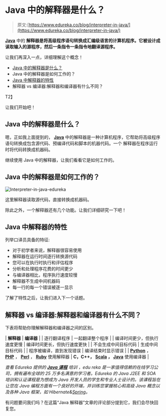 # Java 中的解释器是什么？

> 原文:[https://www.edureka.co/blog/interpreter-in-java/](https://www.edureka.co/blog/interpreter-in-java/)

[**Java**](https://www.edureka.co/java-j2ee-soa-training) 中的 **解释器是将高级程序语句转换成汇编级语言的计算机程序。它被设计成读取输入的源程序，然后一条指令一条指令地翻译源程序。**

让我们再深入一点，详细理解这个概念！

*   [Java 中的解释器是什么？](#WhatisanInterpreterinJava?)
*   Java 中的解释器是如何工作的？
*   [Java 中解释器的特性](#FeaturesofanInterpreter)
*   解释器 vs 编译器:解释器和编译器有什么不同？

T2】

让我们开始吧！

## **Java 中的解释器是什么？**

嗯，正如我上面提到的， [**Java**](https://www.edureka.co/blog/java-tutorial/) 中的解释器是一种计算机程序，它帮助将高级程序语句转换成包含源代码、预编译代码和脚本的机器代码。一个 解释器在程序运行时将代码转换成机器码。

继续使用 Java 中的解释器，让我们看看它是如何工作的。

## Java 中的解释器是如何工作的？

![Interpreter-in-java-edureka](../Images/ea13f2e62ffa61d4d8334de9822f2b46.png)

这里解释器读取源代码，直接转换成机器码。

除此之外，一个解释器还有几个功能。让我们详细研究一下吧！

## **Java 中解释器的特性**

列举口译员具备的特征:

*   对于初学者来说，解释器很容易使用
*   解释器在运行时间逐行转换源代码
*   您可以在执行时执行和评估程序
*   分析和处理程序花费的时间更少
*   与编译器相比，程序执行速度较慢
*   解释器不生成中间机器码
*   每一行的每一个错误被逐一显示

了解了特性之后，让我们进入下一个话题。

## 解释器 vs 编译器:解释器和编译器有什么不同？

下表将帮助你理解解释器和编译器之间的区别。

| **解释器** | **编译器** |
| 逐行翻译程序 | 一起翻译整个程序 |
| 编译时间更少，但执行速度更慢 | 编译时间更长，但执行速度更快 |
| 不会生成中间目标代码 | 生成中间目标代码 |
| 程序被编译，直到发现错误 | 编译结束时显示错误 |
| [**Python**](https://www.edureka.co/blog/python-tutorial/) ， [**PHP**](https://www.edureka.co/blog/php-tutorial-for-beginners/) ， [**Perl**](https://www.youtube.com/watch?v=x3eupY-fTm0) ， [**Ruby**](https://www.edureka.co/blog/ruby-on-rails-tutorial/) 使用解释器 | **C，C++， [Scala](https://www.edureka.co/blog/what-is-scala/) ， [Java](https://www.edureka.co/blog/java-tutorial/)** 使用编译器 |

*查看 Edureka 提供的  [**Java 课程**](https://www.edureka.co/java-j2ee-training-course) 培训* *，edu reka 是一家值得信赖的在线学习公司，拥有遍布全球的 25 万多名满意的学习者。Edureka 的 Java J2EE 和 SOA 培训和认证课程是为想成为 Java 开发人员的学生和专业人士设计的。该课程旨在让您在 Java 编程方面有一个良好的开端，并训练您掌握核心和高级 Java 概念以及各种 Java 框架，如 Hibernate&[Spring](https://spring.io/projects/spring-framework)。*

有问题要问我们吗？在这篇“Java 解释器”文章的评论部分提到它，我们会尽快回复您。